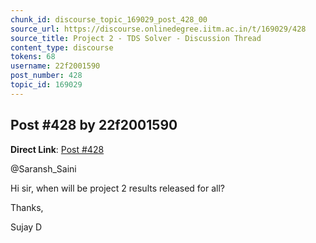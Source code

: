 ```yaml
---
chunk_id: discourse_topic_169029_post_428_00
source_url: https://discourse.onlinedegree.iitm.ac.in/t/169029/428
source_title: Project 2 - TDS Solver - Discussion Thread
content_type: discourse
tokens: 68
username: 22f2001590
post_number: 428
topic_id: 169029
---
```


## Post #428 by 22f2001590

**Direct Link**: [Post #428](https://discourse.onlinedegree.iitm.ac.in/t/169029/428)

@Saransh_Saini

Hi sir, when will be project 2 results released for all?

Thanks,

Sujay D
